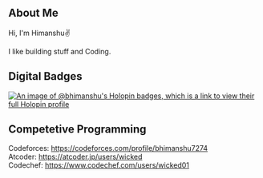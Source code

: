 ## About Me

Hi, I'm Himanshu✌️

I like building stuff and Coding.


## Digital Badges
[![An image of @bhimanshu's Holopin badges, which is a link to view their full Holopin profile](https://holopin.me/bhimanshu)](https://holopin.io/@bhimanshu)

## Competetive Programming
Codeforces: https://codeforces.com/profile/bhimanshu7274  
Atcoder: https://atcoder.jp/users/wicked  
Codechef: https://www.codechef.com/users/wicked01

<!--



- 👯 I’m looking to collaborate 
- 💬 Ask me about ...
- 📫 How to reach me: ...

-->
